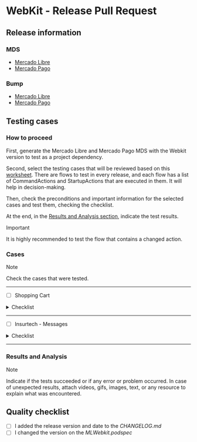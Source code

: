 # WebKit - Release Pull Request
## Release information
### MDS
- [Mercado Libre](link)
- [Mercado Pago](link)

### Bump
- [Mercado Libre](link)
- [Mercado Pago](link)

## Testing cases
### How to proceed
First, generate the Mercado Libre and Mercado Pago MDS with the Webkit version to test as a project dependency.

Second, select the testing cases that will be reviewed based on this [worksheet](https://docs.google.com/spreadsheets/d/1voheBiI8qCowsr-6MQLwDP2Eb7dcEtXq1uUTb0SLLPY/edit#gid=0). There are flows to test in every release, and each flow has a list of CommandActions and StartupActions that are executed in them. It will help in decision-making.

Then, check the preconditions and important information for the selected cases and test them, checking the checklist.

At the end, in the [Results and Analysis section](#results-and-analysis), indicate the test results.

> [!IMPORTANT]  
> It is highly recommended to test the flow that contains a changed action.

### Cases
> [!NOTE]  
> Check the cases that were tested.

---

- [ ] Shopping Cart
<details>
  <summary>Checklist</summary>

  ## Preconditions and Important Information

  The preconditions and other relevant information can be found in the [link](https://docs.google.com/document/d/1dxKlK63zCjdy3qWA2PbuloWrbSN9SpOPu44j6gULrrc/edit#heading=h.uquh7w36sgps).

  The testing flow and support videos can be found in the [link](https://docs.google.com/document/d/1dxKlK63zCjdy3qWA2PbuloWrbSN9SpOPu44j6gULrrc/edit#heading=h.yck4zwq014cs).
  
  ## Checklist
  Check the step-by-step to test this case, containing a checkbox to mark if the step was done and its expected result.

  | **Tested** | **Action** | **Expected Result** |
  |--------|--------|-----------------|
  |<ul><li>[ ] </li></ul>|Launched the application||
  |<ul><li>[ ] </li></ul>|Logged in with a test user||
  |<ul><li>[ ] </li></ul>|Went to the cart using the icon at the top right|![Cart Flow 1](/docs/guide/assets/images/release-process/Cart/CartFlow1.png)|
  |<ul><li>[ ] </li></ul>|If there were no items in the cart, add at least one||
  |<ul><li>[ ] </li></ul>|Went back to the cart|![Cart Flow 2](/docs/guide/assets/images/release-process/Cart/CartFlow2.png)|
  |<ul><li>[ ] </li></ul>|Tapped to change an item quantity|![Cart Flow 3](/docs/guide/assets/images/release-process/Cart/CartFlow3.png)|
  |<ul><li>[ ] </li></ul>|Changed the item quantity (if available) or dismissed the modal by clicking outside it||
  |<ul><li>[ ] </li></ul>|Went to check out (it needs to advance only one screen to test the push action)|![Cart Flow 4](/docs/guide/assets/images/release-process/Cart/CartFlow4.png)|
</details>

---

- [ ] Insurtech - Messages
<details>
  <summary>Checklist</summary>

  ## Preconditions and Important Information

  The preconditions and other relevant information can be found in the [link](https://docs.google.com/document/d/1dxKlK63zCjdy3qWA2PbuloWrbSN9SpOPu44j6gULrrc/edit#heading=h.kkyhx2prmvgt).

  The testing flow and support videos can be found in the [link](https://docs.google.com/document/d/1dxKlK63zCjdy3qWA2PbuloWrbSN9SpOPu44j6gULrrc/edit#heading=h.x8qg2nglush).
  
  ## Checklist
  Check the step-by-step to test this case, containing a checkbox to mark if the step was done and its expected result.

  ### Manufacturer Warranty

  | **Tested** | **Action** | **Expected Result** |
  |--------|--------|-----------------|
  |<ul><li>[ ] </li></ul>|Launched the MP application||
  |<ul><li>[ ] </li></ul>|Logged in with a test user||
  |<ul><li>[ ] </li></ul>|Launched the deep link generated for GAREX_MLB_MANUFACTURER-WARRANTY|![Insurtech Messages MW Flow 1](/docs/guide/assets/images/release-process/Insurtech/Messages/InsurtechMessagesMWFlow1.png)|
  |<ul><li>[ ] </li></ul>|Selected the option with the message “Minha garantia de fábrica venceu”|![Insurtech Messages MW Flow 2](/docs/guide/assets/images/release-process/Insurtech/Messages/InsurtechMessagesMWFlow2.png)|

  ### Digital Account

  | **Tested** | **Action** | **Expected Result** |
  |--------|--------|-----------------|
  |<ul><li>[ ] </li></ul>|Launched the application||
  |<ul><li>[ ] </li></ul>|Logged in with a test user||
  |<ul><li>[ ] </li></ul>|Launched the deep link generated for CARDS_MLB_DIGITAL_ACCOUNT_1|![Insurtech Messages DA Flow 1](/docs/guide/assets/images/release-process/Insurtech/Messages/InsurtechMessagesDAFlow1.png)|
  |<ul><li>[ ] </li></ul>|Selected the option “OK, continuar”|![Insurtech Messages DA Flow 2](/docs/guide/assets/images/release-process/Insurtech/Messages/InsurtechMessagesDAFlow2.png)|
  |<ul><li>[ ] </li></ul>|Selected the option “Me roubaram com violência ou sob ameaça”|![Insurtech Messages DA Flow 3](/docs/guide/assets/images/release-process/Insurtech/Messages/InsurtechMessagesDAFlow3.png)|
  |<ul><li>[ ] </li></ul>|Selected the option “Enviar o BO”|![Insurtech Messages DA Flow 4](/docs/guide/assets/images/release-process/Insurtech/Messages/InsurtechMessagesDAFlow4.png)|
  |<ul><li>[ ] </li></ul>|Attached a PDF or Image file|![Insurtech Messages DA Flow 5](/docs/guide/assets/images/release-process/Insurtech/Messages/InsurtechMessagesDAFlow5.png)|
</details>

---

### Results and Analysis
> [!NOTE]  
> Indicate if the tests succeeded or if any error or problem occurred. In case of unexpected results, attach videos, gifs, images, text, or any resource to explain what was encountered.

## Quality checklist
- [ ] I added the release version and date to the _CHANGELOG.md_
- [ ] I changed the version on the _MLWebkit.podspec_